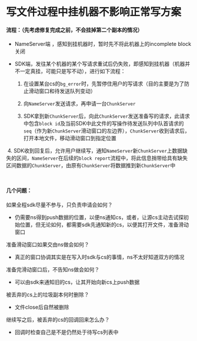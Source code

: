 # 写文件过程中挂机器不影响正常写方案

#### 流程：（先考虑修复完成之前，不会挂掉第二个副本的情况）

- NameServer端 ，感知到挂机器时，暂时先不将此机器上的incomplete block关闭

- SDK端，发往某个机器的某个写请求重试后仍失败，即感知到挂机器（机器并不一定真挂，可能只是写不动），进行如下流程：

  1. 在设置某台cs的`bg_error`时，先暂停住用户的写请求（目的主要是为了防止滑动窗口和待发送队列变动）

  2. 向`NameServer`发送请求，再申请一台`ChunkServer`

  3. SDK拿到新`ChunkServer`后，向此`ChunkServer`发送准备写的请求，此请求中包含`block id`及当前SDK中此文件的写操作待发送队列中队首请求的`seq`（作为新`ChunkServer`滑动窗口的左边界），`ChunkServer`收到请求后，打开本地文件，移动滑动窗口到指定位置

  4. SDK收到回复后，允许用户继续写，通知`NameServer`新`ChunkServer`上数据缺失的区间，`NameServer`在后续的`block report`流程中，将此信息捎带给具有缺失区间数据的`ChunkServer`，由原有`ChunkServer`将数据推到新`ChunkServer`中

     ​

#### 几个问题：

如果全程sdk尽量不参与，只负责申请会如何？

- 仍需要ns得到push数据的位置，以便ns通知cs，或者，让源cs主动去试探初始位置，但无论如何，都需要sdk先通知新的cs，以便其打开文件，准备滑动窗口

  

准备滑动窗口如果交由ns做会如何？

- 真正的窗口协调其实是在写入时sdk与cs的事情，ns不太好知道双方的情况


准备完滑动窗口后，不告知ns做会如何？

- 可以由sdk来通知旧的cs，让其开始向新cs上push数据


被丢弃的cs上的垃圾副本何时删除？

- 文件close后自然被删除



继续写之后，被丢弃的cs的回调回来怎么办？

- 回调时检查自己是不是仍然处于待写cs列表中

